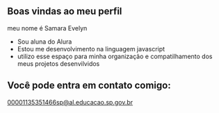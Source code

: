## Boas vindas ao meu perfil

meu nome é Samara Evelyn 

- Sou aluna do Alura
- Estou me desenvolvimento na linguagem javascript
- utilizo esse espaço para minha organização e compatilhamento dos meus projetos desenvilvidos

## Você pode entra em contato comigo: 
00001135351466sp@al.educacao.sp.gov.br
